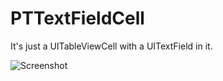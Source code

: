 PTTextFieldCell
===============

It's just a UITableViewCell with a UITextField in it.

![Screenshot](https://raw.github.com/philliptharris/PTTextFieldCell/master/img/timCook.gif)
